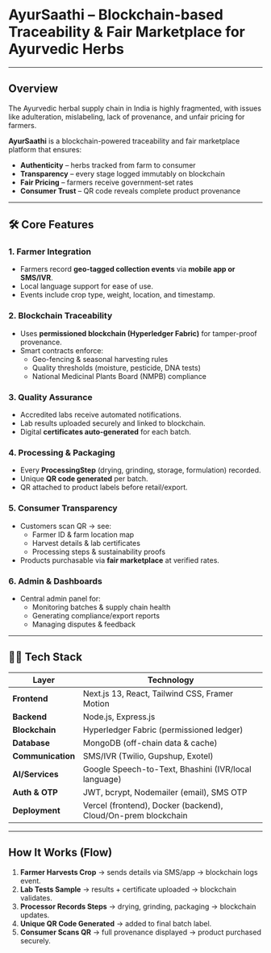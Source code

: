 # AyurSaathi – Blockchain-based Traceability & Fair Marketplace for Ayurvedic Herbs  

---

## Overview  
The Ayurvedic herbal supply chain in India is highly fragmented, with issues like adulteration, mislabeling, lack of provenance, and unfair pricing for farmers.  

**AyurSaathi** is a blockchain-powered traceability and fair marketplace platform that ensures:  
- **Authenticity** – herbs tracked from farm to consumer  
- **Transparency** – every stage logged immutably on blockchain  
- **Fair Pricing** – farmers receive government-set rates  
- **Consumer Trust** – QR code reveals complete product provenance  

---

## 🛠️ Core Features  

### 1. **Farmer Integration**  
- Farmers record **geo-tagged collection events** via **mobile app or SMS/IVR**.  
- Local language support for ease of use.  
- Events include crop type, weight, location, and timestamp.  

### 2. **Blockchain Traceability**  
- Uses **permissioned blockchain (Hyperledger Fabric)** for tamper-proof provenance.  
- Smart contracts enforce:  
  - Geo-fencing & seasonal harvesting rules  
  - Quality thresholds (moisture, pesticide, DNA tests)  
  - National Medicinal Plants Board (NMPB) compliance  

### 3. **Quality Assurance**  
- Accredited labs receive automated notifications.  
- Lab results uploaded securely and linked to blockchain.  
- Digital **certificates auto-generated** for each batch.  

### 4. **Processing & Packaging**  
- Every **ProcessingStep** (drying, grinding, storage, formulation) recorded.  
- Unique **QR code generated** per batch.  
- QR attached to product labels before retail/export.  

### 5. **Consumer Transparency**  
- Customers scan QR → see:  
  - Farmer ID & farm location map  
  - Harvest details & lab certificates  
  - Processing steps & sustainability proofs  
- Products purchasable via **fair marketplace** at verified rates.  

### 6. **Admin & Dashboards**  
- Central admin panel for:  
  - Monitoring batches & supply chain health  
  - Generating compliance/export reports  
  - Managing disputes & feedback  

---

## 🧑‍💻 Tech Stack  

| Layer            | Technology |
|------------------|------------|
| **Frontend**     | Next.js 13, React, Tailwind CSS, Framer Motion |
| **Backend**      | Node.js, Express.js |
| **Blockchain**   | Hyperledger Fabric (permissioned ledger) |
| **Database**     | MongoDB (off-chain data & cache) |
| **Communication**| SMS/IVR (Twilio, Gupshup, Exotel) |
| **AI/Services**  | Google Speech-to-Text, Bhashini (IVR/local language) |
| **Auth & OTP**   | JWT, bcrypt, Nodemailer (email), SMS OTP |
| **Deployment**   | Vercel (frontend), Docker (backend), Cloud/On-prem blockchain |

---

##  How It Works (Flow)

1. **Farmer Harvests Crop** → sends details via SMS/app → blockchain logs event.  
2. **Lab Tests Sample** → results + certificate uploaded → blockchain validates.  
3. **Processor Records Steps** → drying, grinding, packaging → blockchain updates.  
4. **Unique QR Code Generated** → added to final batch label.  
5. **Consumer Scans QR** → full provenance displayed → product purchased securely.  
